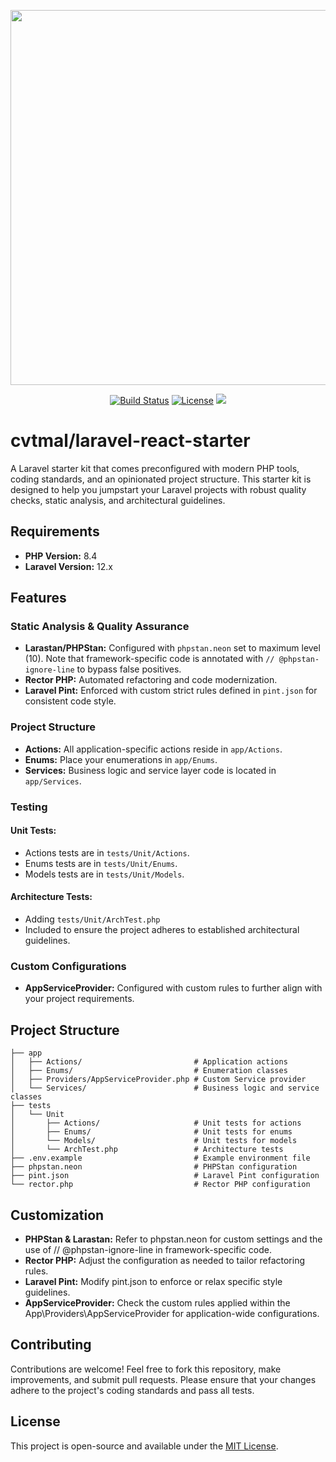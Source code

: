 <p align="center"><img src="https://foxbau.ch/laravel-react-starter.png" width="600"></p>

<p align="center">
<a href="https://github.com/cvtmal/laravel-react-starter/actions"><img src="https://github.com/cvtmal/laravel-react-starter/actions/workflows/tests.yml/badge.svg" alt="Build Status"></a>
<a href="https://github.com/cvtmal/laravel-react-starter"><img src="https://img.shields.io/badge/license-MIT-green" alt="License"></a>
<a href="https://herd.laravel.com/new?starter-kit=cvtmal/laravel-react-starter"><img src="https://img.shields.io/badge/Install%20with%20Herd-f55247?logo=laravel&logoColor=white"></a>
</p>

# cvtmal/laravel-react-starter

A Laravel starter kit that comes preconfigured with modern PHP tools, coding standards, and an opinionated project structure. This starter kit is designed to help you jumpstart your Laravel projects with robust quality checks, static analysis, and architectural guidelines.

## Requirements

- **PHP Version:** 8.4
- **Laravel Version:** 12.x

## Features

### Static Analysis & Quality Assurance
- **Larastan/PHPStan:** Configured with `phpstan.neon` set to maximum level (10). Note that framework-specific code is annotated with `// @phpstan-ignore-line` to bypass false positives.
- **Rector PHP:** Automated refactoring and code modernization.
- **Laravel Pint:** Enforced with custom strict rules defined in `pint.json` for consistent code style.
### Project Structure
- **Actions:** All application-specific actions reside in `app/Actions`.
- **Enums:** Place your enumerations in `app/Enums`.
- **Services:** Business logic and service layer code is located in `app/Services`.
### Testing
#### Unit Tests:
- Actions tests are in `tests/Unit/Actions`.
- Enums tests are in `tests/Unit/Enums`.
- Models tests are in `tests/Unit/Models`.
#### Architecture Tests:
- Adding `tests/Unit/ArchTest.php`
- Included to ensure the project adheres to established architectural guidelines.
### Custom Configurations
- **AppServiceProvider:** Configured with custom rules to further align with your project requirements.

## Project Structure

```plaintext
├── app
│   ├── Actions/                         # Application actions
│   ├── Enums/                           # Enumeration classes
│   ├── Providers/AppServiceProvider.php # Custom Service provider
│   └── Services/                        # Business logic and service classes
├── tests
│   └── Unit
│       ├── Actions/                     # Unit tests for actions
│       ├── Enums/                       # Unit tests for enums
│       └── Models/                      # Unit tests for models
│       └── ArchTest.php                 # Architecture tests
├── .env.example                         # Example environment file
├── phpstan.neon                         # PHPStan configuration
├── pint.json                            # Laravel Pint configuration
└── rector.php                           # Rector PHP configuration
```

## Customization
- **PHPStan & Larastan:**
Refer to phpstan.neon for custom settings and the use of // @phpstan-ignore-line in framework-specific code.
- **Rector PHP:**
Adjust the configuration as needed to tailor refactoring rules.
- **Laravel Pint:**
Modify pint.json to enforce or relax specific style guidelines.
- **AppServiceProvider:**
Check the custom rules applied within the App\Providers\AppServiceProvider for application-wide configurations.

## Contributing

Contributions are welcome! Feel free to fork this repository, make improvements, and submit pull requests. Please ensure that your changes adhere to the project's coding standards and pass all tests.

## License

This project is open-source and available under the [MIT License](LICENSE).
